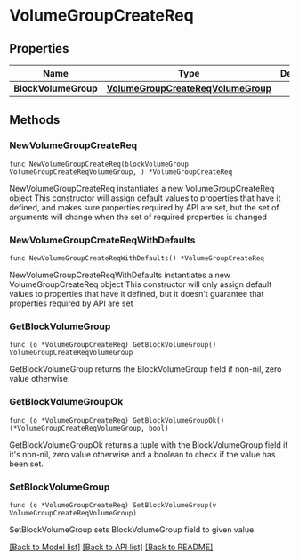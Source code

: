 # VolumeGroupCreateReq

## Properties

Name | Type | Description | Notes
------------ | ------------- | ------------- | -------------
**BlockVolumeGroup** | [**VolumeGroupCreateReqVolumeGroup**](VolumeGroupCreateReqVolumeGroup.md) |  | 

## Methods

### NewVolumeGroupCreateReq

`func NewVolumeGroupCreateReq(blockVolumeGroup VolumeGroupCreateReqVolumeGroup, ) *VolumeGroupCreateReq`

NewVolumeGroupCreateReq instantiates a new VolumeGroupCreateReq object
This constructor will assign default values to properties that have it defined,
and makes sure properties required by API are set, but the set of arguments
will change when the set of required properties is changed

### NewVolumeGroupCreateReqWithDefaults

`func NewVolumeGroupCreateReqWithDefaults() *VolumeGroupCreateReq`

NewVolumeGroupCreateReqWithDefaults instantiates a new VolumeGroupCreateReq object
This constructor will only assign default values to properties that have it defined,
but it doesn't guarantee that properties required by API are set

### GetBlockVolumeGroup

`func (o *VolumeGroupCreateReq) GetBlockVolumeGroup() VolumeGroupCreateReqVolumeGroup`

GetBlockVolumeGroup returns the BlockVolumeGroup field if non-nil, zero value otherwise.

### GetBlockVolumeGroupOk

`func (o *VolumeGroupCreateReq) GetBlockVolumeGroupOk() (*VolumeGroupCreateReqVolumeGroup, bool)`

GetBlockVolumeGroupOk returns a tuple with the BlockVolumeGroup field if it's non-nil, zero value otherwise
and a boolean to check if the value has been set.

### SetBlockVolumeGroup

`func (o *VolumeGroupCreateReq) SetBlockVolumeGroup(v VolumeGroupCreateReqVolumeGroup)`

SetBlockVolumeGroup sets BlockVolumeGroup field to given value.



[[Back to Model list]](../README.md#documentation-for-models) [[Back to API list]](../README.md#documentation-for-api-endpoints) [[Back to README]](../README.md)


